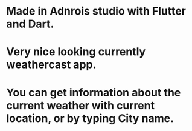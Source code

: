 # Made in Adnrois studio with Flutter and Dart.
# Very nice looking currently weathercast app.
# You can get information about the current weather with current location, or by typing City name.
